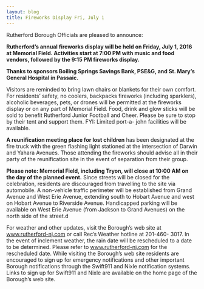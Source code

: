```yaml
---
layout: blog
title: Fireworks Display Fri, July 1
---
```


Rutherford Borough Officials are pleased to announce: 

**Rutherford’s annual fireworks display will be held on Friday, July 1, 2016 at Memorial Field. Activities start at 7:00 PM with music and food vendors, followed by the 9:15 PM fireworks display.** 

**Thanks to sponsors Boiling Springs Savings Bank, PSE&amp;G, and St. Mary’s General Hospital in Passaic.**

Visitors are reminded to bring lawn chairs or blankets for their own comfort. For residents’ safety, no coolers, backpacks fireworks (including sparklers), alcoholic beverages, pets, or drones will be permitted at the fireworks display or on any part of Memorial Field. Food, drink and glow sticks will be sold to benefit Rutherford Junior Football and Cheer. Please be sure to stop by their tent and support them. FYI: Limited port-a- john facilities will be available.

**A reunification meeting place for lost children** has been designated at the fire truck with the green flashing light stationed at the intersection of Darwin and Yahara Avenues. Those attending the fireworks should advise all in their party of the reunification site in the event of separation from their group.

**Please note: Memorial Field, including Tryon, will close at 10:00 AM on the day of the planned event.** Since streets will be closed for the celebration, residents are discouraged from travelling to the site via automobile. A non-vehicle traffic perimeter will be established from Grand Avenue and West Erie Avenue, extending south to Hobart Avenue and west on Hobart Avenue to Riverside Avenue. Handicapped parking will be available on West Erie Avenue (from Jackson to Grand Avenues) on the north side of the street.d

For weather and other updates, visit the Borough’s web site at www.rutherford-nj.com or call Rec’s Weather hotline at 201-460- 3017. In the event of inclement weather, the rain date will be rescheduled to a date to be determined. Please refer to www.rutherford-nj.com for the rescheduled date. While visiting the Borough’s web site residents are encouraged to sign up for emergency notifications and other important Borough notifications through the Swift911 and Nixle notification systems. Links to sign up for Swift911 and Nixle are available on the home page of the Borough’s web site.
